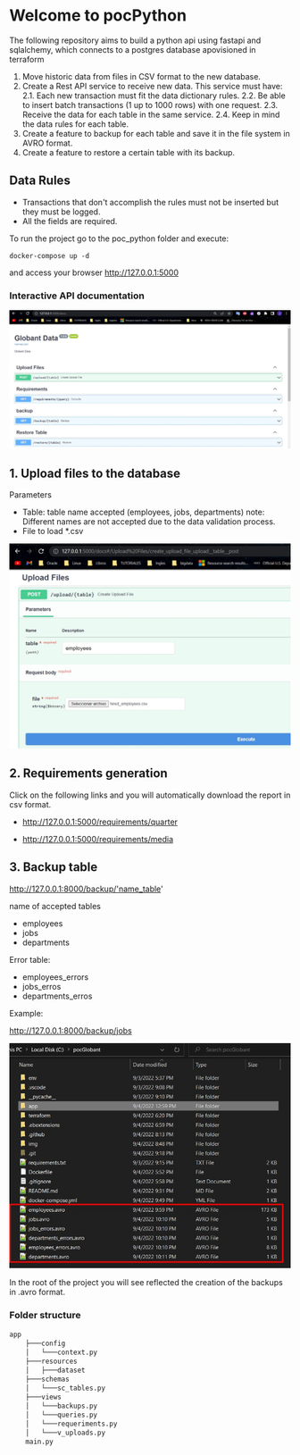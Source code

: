# Welcome to pocPython
The following repository aims to build a python api using fastapi and sqlalchemy, which connects to a postgres database apovisioned in terraform

1. Move historic data from files in CSV format to the new database.
2. Create a Rest API service to receive new data. This service must have:
2.1. Each new transaction must fit the data dictionary rules.
2.2. Be able to insert batch transactions (1 up to 1000 rows) with one request.
2.3. Receive the data for each table in the same service.
2.4. Keep in mind the data rules for each table.
3. Create a feature to backup for each table and save it in the file system in AVRO format.
4. Create a feature to restore a certain table with its backup.

## Data Rules
- Transactions that don't accomplish the rules must not be inserted but they must be
logged.
- All the fields are required.


To run the project go to the poc_python folder and execute:

```
docker-compose up -d
```
and access your browser http://127.0.0.1:5000

### Interactive API documentation

![API docs](img/docInteractive.jpg)

## 1. Upload files to the database

Parameters
- Table: table name accepted (employees, jobs, departments)
note: Different names are not accepted due to the data validation process.
- File to load *.csv

![API docs](img/uploadFile.jpg)

## 2. Requirements generation

Click on the following links and you will automatically download the report in csv format.

- http://127.0.0.1:5000/requirements/quarter

- http://127.0.0.1:5000/requirements/media

## 3. Backup table

http://127.0.0.1:8000/backup/'name_table'

name of accepted tables
- employees
- jobs
- departments

Error table:
- employees_errors
- jobs_erros
- departments_erros

Example:

http://127.0.0.1:8000/backup/jobs

![API docs](img/backup.jpg)

In the root of the project you will see reflected the creation of the backups in .avro format.

### Folder structure
```
app
    ├───config
    │   └───context.py
    ├───resources
    │   ├───dataset
    ├───schemas
    │   └───sc_tables.py
    ├───views
    │   └───backups.py
	│   └───queries.py
	│   └───requeriments.py
	│   └───v_uploads.py
	main.py
```
